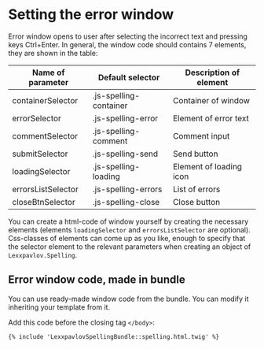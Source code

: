 # Setting the error window

Error window opens to user after selecting the incorrect text and pressing keys
Ctrl+Enter. In general, the window code should contains 7 elements, they are 
shown in the table:

Name of parameter  | Default selector       | Description of element
-------------------|------------------------|-------------------------------
containerSelector  | .js-spelling-container | Container of window
errorSelector      | .js-spelling-error     | Element of error text
commentSelector    | .js-spelling-comment   | Comment input
submitSelector     | .js-spelling-send      | Send button
loadingSelector    | .js-spelling-loading   | Element of loading icon
errorsListSelector | .js-spelling-errors    | List of errors
closeBtnSelector   | .js-spelling-close     | Close button

You can create a html-code of window yourself by creating the necessary 
elements (elements `loadingSelector` and `errorsListSelector` are optional). 
Css-classes of elements can come up as you like, enough to specify that the
selector element to the relevant parameters when creating an object of 
`Lexxpavlov.Spelling`.

## Error window code, made in bundle

You can use ready-made window code from the bundle. You can modify it 
inheriting your template from it.

Add this code before the closing tag `</body>`:
```twig
{% include 'LexxpavlovSpellingBundle::spelling.html.twig' %}
```
